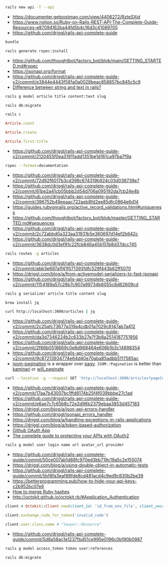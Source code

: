 ```bash
rails new api -T --api
```

- https://documenter.getpostman.com/view/4406272/RzteSXjd
- https://www.notion.so/Ruby-on-Rails-REST-API-The-Complete-Guide-Resources-e87094162ba44fd5b4c16d3c41089705
- https://github.com/driggl/rails-api-complete-guide

```bash
bundle
```

```bash
rails generate rspec:install
```

- https://github.com/thoughtbot/factory_bot/blob/main/GETTING_STARTED.md#rspec
- https://jsonapi.org/format
- https://github.com/driggl/rails-api-complete-guide-v2/commit/e3844e4443f581a0a0028beac858857bc845c5c9
- [Difference between string and text in rails?](https://stackoverflow.com/a/3354452)

```bash
rails g model article title content:text slug
```

```bash
rails db:migrate
```

```bash
rails c
```

```ruby
Article.count
```

```ruby
Article.create
```

```ruby
Article.first.title
```

- https://github.com/driggl/rails-api-complete-guide-v2/commit/2120455f0ea31911add1351be1d161ca97ba7f9a

```bash
rspec --format=documentation
```

- https://github.com/driggl/rails-api-complete-guide-v2/commit/72d92f6017b3cd398c674319b924c03d036739e7
- https://github.com/driggl/rails-api-complete-guide-v2/commit/61be2a41cb05bbb2d54d706a095192da7cb24e4b
- https://github.com/driggl/rails-api-complete-guide-v2/commit/396752b49eeaac722aeb8fd2ee85dfc0864e6d14
- https://guides.rubyonrails.org/active_record_validations.html#uniqueness
- https://github.com/thoughtbot/factory_bot/blob/master/GETTING_STARTED.md#sequences
- https://github.com/driggl/rails-api-complete-guide-v2/commit/2c72abbd0a323aa31931b5e360697d14ef2b642c
- https://github.com/driggl/rails-api-complete-guide-v2/commit/3638dc0d3ef91c22fcb846a45b151b8d37dcc745

```bash
rails routes -g articles
```

- https://github.com/driggl/rails-api-complete-guide-v2/commit/abb3e697a1f41f071393fdfc529f443b62ff5070
- https://driggl.com/blog/a/from-activemodel-serializers-to-fast-jsonapi
- https://github.com/driggl/rails-api-complete-guide-v2/commit/1154189a57c28b7c907a99734b6055c8d62609cd

```bash
rails g serializer article title content slug
```

```bash
brew install jq
```

```bash
curl http://localhost:3000/articles | jq
```

- https://github.com/driggl/rails-api-complete-guide-v2/commit/2c25afc73677a319a4cdb01a7029c8147ab7a412
- https://github.com/driggl/rails-api-complete-guide-v2/commit/da3d7346224b2c633b27e7f3b8a2514187751956
- https://github.com/driggl/rails-api-complete-guide-v2/commit/2f66b0518669c0e8d968464e606b1b3c14898354
- https://github.com/driggl/rails-api-complete-guide-v2/commit/9c87213934774e64d40e70aba85adbb5117585ac
- [jsom-pagination](https://github.com/useo-pl/jsom-pagination) is a wrapper over [pagy](https://github.com/ddnexus/pagy). `JSOM::Pagination` is better than [kaminari](https://github.com/kaminari/kaminari) or [will_paginate](https://github.com/mislav/will_paginate)

```bash
curl --location -g --request GET 'http://localhost:3000/articles?page[number]=2&page[size]=1' | jq
```

- https://github.com/driggl/rails-api-complete-guide-v2/commit/17aa7b43007bc1ffd8174b25f4f039bbbe27c1ad
- https://github.com/driggl/rails-api-complete-guide-v2/commit/e6ae7c7c65b8c72e2d96b2379ebaa3853d457183
- https://driggl.com/blog/a/json-api-errors-handler
- https://github.com/driggl/jsonapi_errors_handler
- https://driggl.com/blog/a/handling-exceptions-in-rails-applications
- https://driggl.com/blog/a/token-based-authorization
- [Github OAuth App](https://github.com/settings/applications/1898650)
- [The complete guide to protecting your APIs with OAuth2](https://news.ycombinator.com/item?id=31004928)

```bash
rails g model user login name url avatar_url provider
```

- https://github.com/driggl/rails-api-complete-guide/commit/50ce007ab1d88fc970ed3bb719c19a5c2e155074
- https://driggl.com/blog/a/using-double-object-in-automatic-tests
- https://github.com/driggl/rails-api-complete-guide/commit/5bf8fa3eaf88fde8cd481acd4c9ed9c830b2be39
- https://betterprogramming.pub/how-to-hide-your-api-keys-c2b952bc07e6
- [How to merge Ruby hashes](https://stackoverflow.com/a/8415328)
- http://octokit.github.io/octokit.rb/#Application_Authentication

```ruby
client = Octokit::Client.new(client_id: 'id_from_env_file', client_secret: 'secret_from_env_file')
```

```ruby
client.exchange_code_for_token('invalid_code')
```

```ruby
client.user.class.name # "Sawyer::Resource"
```

- https://github.com/driggl/rails-api-complete-guide/commit/5d8a58ac1e1237fbd51ce995e0196c0b190b0987

```bash
rails g model access_token token user:references
```

```bash
rails db:migrate
```
